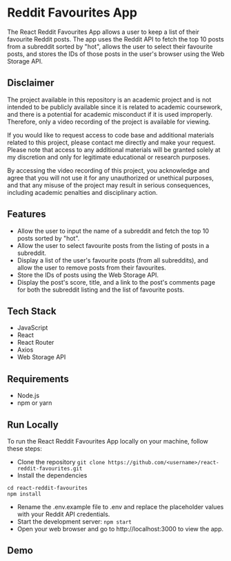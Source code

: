 
# Reddit Favourites App

The React Reddit Favourites App allows a user to keep a list of their favourite Reddit posts. The app uses the Reddit API to fetch the top 10 posts from a subreddit sorted by "hot", allows the user to select their favourite posts, and stores the IDs of those posts in the user's browser using the Web Storage API.

##  Disclaimer
The project available in this repository is an academic project and is not intended to be publicly available since it is related to academic coursework, and there is a potential for academic misconduct if it is used improperly. Therefore, only a video recording of the project is available for viewing.

If you would like to request access to code base and additional materials related to this project, please contact me directly and make your request. Please note that access to any additional materials will be granted solely at my discretion and only for legitimate educational or research purposes.

By accessing the video recording of this project, you acknowledge and agree that you will not use it for any unauthorized or unethical purposes, and that any misuse of the project may result in serious consequences, including academic penalties and disciplinary action.
## Features
- Allow the user to input the name of a subreddit and fetch the top 10 posts sorted by "hot".
- Allow the user to select favourite posts from the listing of posts in a subreddit.
- Display a list of the user's favourite posts (from all subreddits), and allow the user to remove posts from their favourites.
- Store the IDs of posts using the Web Storage API.
- Display the post's score, title, and a link to the post's comments page for both the subreddit listing and the list of favourite posts.

## Tech Stack
- JavaScript
- React
- React Router
- Axios
- Web Storage API

## Requirements
- Node.js
- npm or yarn

## Run Locally
To run the React Reddit Favourites App locally on your machine, follow these steps:

- Clone the repository
`git clone https://github.com/<username>/react-reddit-favourites.git`
- Install the dependencies
```
cd react-reddit-favourites
npm install
```
- Rename the .env.example file to .env and replace the placeholder values with your Reddit API credentials.
- Start the development server:
`npm start`
- Open your web browser and go to http://localhost:3000 to view the app.

## Demo

